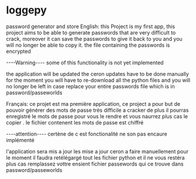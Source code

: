 # loggepy
password generator and store
English:
this Project is my first app, this project aims to be able to generate passwords that are very difficult to crack, moreover it can save the passwords to give it back to you and you will no longer be able to copy it.
the file containing the passwords is encrypted

----Warning----
some of this functionality is not yet implemented

the application will be updated
the ceron updates have to be done manually for the moment you will have to re-download all the python files and you will no longer be left in case replace your entire passwords file which is in password/passeworlds



Français:
ce projet est ma première application, ce project a pour but de pouvoir générer des mots de passe très difficile a cracker de plus il pourras enregistré le mots de passe pour vous le rendre et vous naurrez plus cas le copier .
le fichier contenent les mots de passe est chiffré 

----attention----
certène de c est fonctionalité ne son pas encaure implémenté 

l'application sera mis a jour 
les mise a jour ceron a faire manuellement pour le moment il faudra retélégargé tout les fichier python et il ne vous restéra plus cas remplassez vottre ensient fichier passewords qui ce trouve dans password/passeworlds
